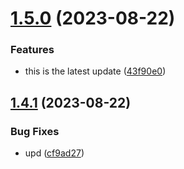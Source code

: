 # [1.5.0](https://github.com/nitinmittal23/test-release/compare/1.4.1...1.5.0) (2023-08-22)


### Features

* this is the latest update ([43f90e0](https://github.com/nitinmittal23/test-release/commit/43f90e043c18a9961e635c088c199ae45d5fcbfe))

## [1.4.1](https://github.com/nitinmittal23/test-release/compare/v1.4.0...1.4.1) (2023-08-22)


### Bug Fixes

* upd ([cf9ad27](https://github.com/nitinmittal23/test-release/commit/cf9ad279c8c889c971c8b7c7933adefd02a8a6dc))
